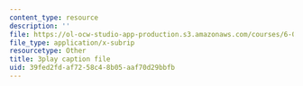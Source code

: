 ```yaml
---
content_type: resource
description: ''
file: https://ol-ocw-studio-app-production.s3.amazonaws.com/courses/6-00-introduction-to-computer-science-and-programming-fall-2008/39fed2fdaf7258c48b05aaf70d29bbfb_y81AhLQN-NI.vtt
file_type: application/x-subrip
resourcetype: Other
title: 3play caption file
uid: 39fed2fd-af72-58c4-8b05-aaf70d29bbfb
---
```

